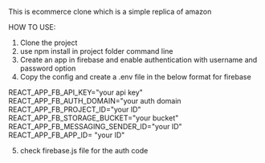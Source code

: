 This is ecommerce clone which is a simple replica of amazon

HOW TO USE:

1. Clone the project
2. use npm install in project folder command line
3. Create an app in firebase and enable authentication with username and password option
4. Copy the config and create a .env file in the below format for firebase

REACT_APP_FB_API_KEY="your api key"
REACT_APP_FB_AUTH_DOMAIN="your auth domain
REACT_APP_FB_PROJECT_ID="your ID"
REACT_APP_FB_STORAGE_BUCKET="your bucket"
REACT_APP_FB_MESSAGING_SENDER_ID="your ID"
REACT_APP_FB_APP_ID= "your ID"

5. check firebase.js file for the auth code
